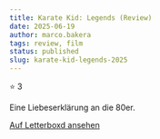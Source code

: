 ```yaml
---
title: Karate Kid: Legends (Review)
date: 2025-06-19
author: marco.bakera
tags: review, film
status: published
slug: karate-kid-legends-2025
---
```


⭐ 3

Eine Liebeserklärung an die 80er.

[Auf Letterboxd ansehen](https://boxd.it/a3c1Kb)

